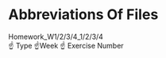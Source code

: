# Abbreviations Of Files 
Homework_W1/2/3/4_1/2/3/4                                                                                                                          
☝️ Type    ☝️Week    ☝️ Exercise Number
                                                                                                                                           
